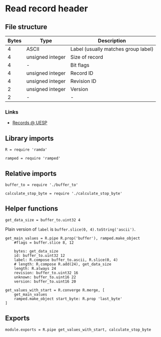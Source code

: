 # Read record header

## File structure

| Bytes | Type             | Description                         |
| ----- | ---------------- | ----------------------------------- |
|     4 | ASCII            | Label (usually matches group label) |
|     4 | unsigned integer | Size of record                      |
|     4 | -                | Bit flags                           |
|     4 | unsigned integer | Record ID                           |
|     4 | unsigned integer | Revision ID                         |
|     2 | unsigned integer | Version                             |
|     2 | -                | -                                   |


### Links

- [Records @ UESP](http://www.uesp.net/wiki/Tes5Mod:Mod_File_Format#Records)


## Library imports

	R = require 'ramda'

	ramped = require 'ramped'


## Relative imports

	buffer_to = require './buffer_to'

	calculate_stop_byte = require './calculate_stop_byte'


## Helper functions

	get_data_size = buffer_to.uint32 4

Plain version of `label` is `buffer.slice(0, 4).toString('ascii')`.

	get_main_values = R.pipe R.prop('buffer'), ramped.make_object
		#flags = buffer.slice 8, 12

		bytes: get_data_size
		id: buffer_to.uint32 12
		label: R.compose buffer_to.ascii, R.slice(0, 4)
		# length: R.compose R.add(24), get_data_size
		length: R.always 24
		revision: buffer_to.uint32 16
		unknown: buffer_to.uint16 22
		version: buffer_to.uint16 20

	get_values_with_start = R.converge R.merge, [
		get_main_values
		ramped.make_object start_byte: R.prop 'last_byte'
	]


## Exports

	module.exports = R.pipe get_values_with_start, calculate_stop_byte
